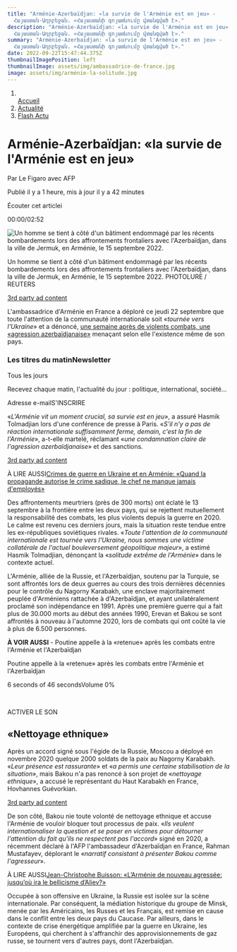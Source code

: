 ```yaml
---
title: "Arménie-Azerbaïdjan: «la survie de l'Arménie est en jeu» -
  Հայաստան-Ադրբեջան. «Հայաստանի գոյատևումը վտանգված է»."
description: "Arménie-Azerbaïdjan: «la survie de l'Arménie est en jeu» -
  Հայաստան-Ադրբեջան. «Հայաստանի գոյատևումը վտանգված է»."
summary: "Arménie-Azerbaïdjan: «la survie de l'Arménie est en jeu» -
  Հայաստան-Ադրբեջան. «Հայաստանի գոյատևումը վտանգված է»."
date: 2022-09-22T15:47:44.375Z
thumbnailImagePosition: left
thumbnailImage: assets/img/ambassadrice-de-france.jpg
image: assets/img/arménie-la-solitude.jpg
---
```

<!--StartFragment-->

1. [\
   Accueil](https://www.lefigaro.fr/)
2. [Actualité](https://www.lefigaro.fr/)
3. [Flash Actu](https://www.lefigaro.fr/flash-actu)

# Arménie-Azerbaïdjan: «la survie de l'Arménie est en jeu»

Par Le Figaro avec AFP

Publié il y a 1 heure, mis à jour il y a 42 minutes

Écouter cet articlei

00:00/02:52

![Un homme se tient à côté d'un bâtiment endommagé par les récents bombardements lors des affrontements frontaliers avec l'Azerbaïdjan, dans la ville de Jermuk, en Arménie, le 15 septembre 2022.](<>)

Un homme se tient à côté d'un bâtiment endommagé par les récents bombardements lors des affrontements frontaliers avec l'Azerbaïdjan, dans la ville de Jermuk, en Arménie, le 15 septembre 2022. PHOTOLURE / REUTERS

[3rd party ad content](https://4e575005490187f0e04db286279732e2.safeframe.googlesyndication.com/safeframe/1-0-38/html/container.html)

L'ambassadrice d'Arménie en France a déploré ce jeudi 22 septembre que toute l'attention de la communauté internationale soit «*tournée vers l'Ukraine*» et a dénoncé, [une semaine après de violents combats, une «agression azerbaïdjanaise»](https://www.lefigaro.fr/flash-actu/armenie-azerbaidjan-poutine-appelle-erevan-et-bakou-a-la-retenue-20220920) menaçant selon elle l'existence même de son pays.

### Les titres du matinNewsletter

Tous les jours

Recevez chaque matin, l'actualité du jour : politique, international, société...

Adresse e-mailS'INSCRIRE

«*L'Arménie vit un moment crucial, sa survie est en jeu*», a assuré Hasmik Tolmadjian lors d'une conférence de presse à Paris. «*S'il n'y a pas de réaction internationale suffisamment ferme, demain, c'est la fin de l'Arménie*», a-t-elle martelé, réclamant «*une condamnation claire de l'agression azerbaïdjanaise*» et des sanctions.

[3rd party ad content](https://4e575005490187f0e04db286279732e2.safeframe.googlesyndication.com/safeframe/1-0-38/html/container.html)

À LIRE AUSSI[Crimes de guerre en Ukraine et en Arménie: «Quand la propagande autorise le crime sadique, le chef ne manque jamais d'employés»](https://www.lefigaro.fr/international/crimes-de-guerre-en-ukraine-et-en-armenie-quand-la-propagande-autorise-le-crime-sadique-le-chef-ne-manque-jamais-d-employes-20220918)

Des affrontements meurtriers (près de 300 morts) ont éclaté le 13 septembre à la frontière entre les deux pays, qui se rejettent mutuellement la responsabilité des combats, les plus violents depuis la guerre en 2020. Le calme est revenu ces derniers jours, mais la situation reste tendue entre les ex-républiques soviétiques rivales. «*Toute l'attention de la communauté internationale est tournée vers l'Ukraine, nous sommes une victime collatérale de l'actuel bouleversement géopolitique majeur*», a estimé Hasmik Tolmadjian, dénonçant la «*solitude extrême de l'Arménie*» dans le contexte actuel.

L'Arménie, alliée de la Russie, et l'Azerbaïdjan, soutenu par la Turquie, se sont affrontés lors de deux guerres au cours des trois dernières décennies pour le contrôle du Nagorny Karabakh, une enclave majoritairement peuplée d'Arméniens rattachée à d'Azerbaïdjan, et ayant unilatéralement proclamé son indépendance en 1991. Après une première guerre qui a fait plus de 30.000 morts au début des années 1990, Erevan et Bakou se sont affrontés à nouveau à l'automne 2020, lors de combats qui ont coûté la vie à plus de 6.500 personnes.

**À VOIR AUSSI** - Poutine appelle à la «retenue» après les combats entre l'Arménie et l'Azerbaïdjan

Poutine appelle à la «retenue» après les combats entre l'Arménie et l'Azerbaïdjan

6 seconds of 46 secondsVolume 0%

 

ACTIVER LE SON

## «Nettoyage ethnique»

Après un accord signé sous l'égide de la Russie, Moscou a déployé en novembre 2020 quelque 2000 soldats de la paix au Nagorny Karabakh. «*Leur présence est rassurante*» et «*a permis une certaine stabilisation de la situation*», mais Bakou n'a pas renoncé à son projet de «*nettoyage ethnique*», a accusé le représentant du Haut Karabakh en France, Hovhannes Guévorkian.

[3rd party ad content](https://4e575005490187f0e04db286279732e2.safeframe.googlesyndication.com/safeframe/1-0-38/html/container.html)

De son côté, Bakou nie toute volonté de nettoyage ethnique et accuse l'Arménie de vouloir bloquer tout processus de paix. «*Ils veulent internationaliser la question et se poser en victimes pour détourner l'attention du fait qu'ils ne respectent pas l'accord*» signé en 2020, a récemment déclaré à l'AFP l'ambassadeur d'Azerbaïdjan en France, Rahman Mustafayev, déplorant le «*narratif consistant à présenter Bakou comme l'agresseur*».

À LIRE AUSSI[Jean-Christophe Buisson: «L’Arménie de nouveau agressée: jusqu’où ira le bellicisme d’Aliev?»](https://www.lefigaro.fr/vox/monde/l-armenie-de-nouveau-agressee-jusqu-ou-ira-le-bellicisme-d-aliev-20220914)

Occupée à son offensive en Ukraine, la Russie est isolée sur la scène internationale. Par conséquent, la médiation historique du groupe de Minsk, menée par les Américains, les Russes et les Français, est remise en cause dans le conflit entre les deux pays du Caucase. Par ailleurs, dans le contexte de crise énergétique amplifiée par la guerre en Ukraine, les Européens, qui cherchent à s'affranchir des approvisionnements de gaz russe, se tournent vers d'autres pays, dont l'Azerbaïdjan.

<!--EndFragment-->